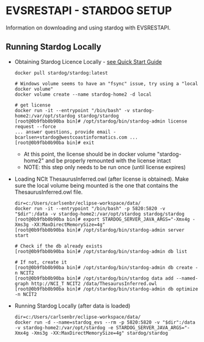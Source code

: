 # EVSRESTAPI - STARDOG SETUP

Information on downloading and using stardog with EVSRESTAPI.

## Running Stardog Locally

* Obtaining Stardog Licence Locally - [see Quick Start Guide](https://www.stardog.com/docs/#_quick_start_guide)

      docker pull stardog/stardog:latest
      
      # Windows volume seems to have an "fsync" issue, try using a "local docker volume"
      docker volume create --name stardog-home2 -d local

      # get license
      docker run -it --entrypoint "/bin/bash" -v stardog-home2:/var/opt/stardog stardog/stardog
      [root@0b9fbb0b90ba bin]# /opt/stardog/bin/stardog-admin license request --force
      ... answer questions, provide email - bcarlsen+stardog@westcoastinformatics.com ...
      [root@0b9fbb0b90ba bin]# exit

  * At this point, the license should be in docker volume "stardog-home2" and be properly remounted with the license intact
  * NOTE: this step only needs to be run once (until license expires)

* Loading NCIt ThesaurusInferred.owl (after license is obtained).  Make sure the local volume being mounted is the one that contains the ThesaurusInferred.owl file.

      dir=c:/Users/carlsenbr/eclipse-workspace/data/
      docker run -it --entrypoint "/bin/bash" -p 5820:5820 -v "$dir":/data -v stardog-home2:/var/opt/stardog stardog/stardog
      [root@0b9fbb0b90ba bin]# export STARDOG_SERVER_JAVA_ARGS="-Xmx4g -Xms3g -XX:MaxDirectMemorySize=4g"
      [root@0b9fbb0b90ba bin]# /opt/stardog/bin/stardog-admin server start
      
      # Check if the db already exists
      [root@0b9fbb0b90ba bin]# /opt/stardog/bin/stardog-admin db list
      
      # If not, create it
      [root@0b9fbb0b90ba bin]# /opt/stardog/bin/stardog-admin db create -n NCIT2
      [root@0b9fbb0b90ba bin]# /opt/stardog/bin/stardog data add --named-graph http://NCI_T NCIT2 /data/ThesaurusInferred.owl
      [root@0b9fbb0b90ba bin]# /opt/stardog/bin/stardog-admin db optimize -n NCIT2

* Running Stardog Locally (after data is loaded)

      dir=c:/Users/carlsenbr/eclipse-workspace/data/
      docker run -d --name=stardog_evs --rm -p 5820:5820 -v "$dir":/data -v stardog-home2:/var/opt/stardog -e STARDOG_SERVER_JAVA_ARGS="-Xmx4g -Xms3g -XX:MaxDirectMemorySize=4g" stardog/stardog
